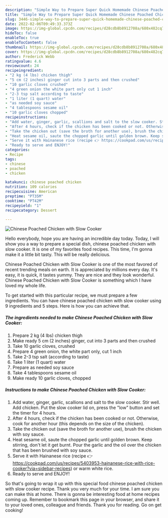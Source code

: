 ```yaml
---
description: "Simple Way to Prepare Super Quick Homemade Chinese Poached Chicken with Slow Cooker"
title: "Simple Way to Prepare Super Quick Homemade Chinese Poached Chicken with Slow Cooker"
slug: 3446-simple-way-to-prepare-super-quick-homemade-chinese-poached-chicken-with-slow-cooker
date: 2022-02-06T09:49:33.373Z
image: https://img-global.cpcdn.com/recipes/d28cdb8b8912708a/680x482cq70/chinese-poached-chicken-with-slow-cooker-recipe-main-photo.jpg
hideToc: false
enableToc: true
enableTocContent: false
thumbnail: https://img-global.cpcdn.com/recipes/d28cdb8b8912708a/680x482cq70/chinese-poached-chicken-with-slow-cooker-recipe-main-photo.jpg
cover: https://img-global.cpcdn.com/recipes/d28cdb8b8912708a/680x482cq70/chinese-poached-chicken-with-slow-cooker-recipe-main-photo.jpg
author: Frederick Webb
ratingvalue: 4.6
reviewcount: 24
recipeingredient:
- "2 kg (4 lbs) chicken thigh"
- "5 cm (2 inches) ginger cut into 3 parts and then crushed"
- "10 garlic cloves crushed"
- "4 green onion the white part only cut 1 inch"
- "2-3 tsp salt according to taste"
- "1 liter (1 quart) water"
- "as needed soy sauce"
- "4 tablespoons sesame oil"
- "10 garlic cloves chopped"
recipeinstructions:
- "Add water, ginger, garlic, scallions and salt to the slow cooker. Stir well. Add chicken. Put the slow cooker lid on, press the &#34;low&#34; button and set the timer for 4 hours."
- "After 4 hours, check if the chicken has been cooked or not. Otherwise, cook for another hour (this depends on the size of the chicken)."
- "Take the chicken out (save the broth for another use), brush the chicken with soy sauce."
- "Heat sesame oil, saute the chopped garlic until golden brown. Keep stirring, don&#39;t let it get burnt. Pour the garlic and the oil over the chicken that has been brushed with soy sauce."
- "Serve it with Hainanese rice (recipe 👉 https://cookpad.com/us/recipes/5403953-hainanese-rice-with-rice-cooker?via=sidebar-recipes) or warm white rice."
- "Ready to serve and ENJOY!"
categories:
- Recipe
tags:
- chinese
- poached
- chicken

katakunci: chinese poached chicken 
nutrition: 109 calories
recipecuisine: American
preptime: "PT35M"
cooktime: "PT42M"
recipeyield: "1"
recipecategory: Dessert

---
```



![Chinese Poached Chicken with Slow Cooker](https://img-global.cpcdn.com/recipes/d28cdb8b8912708a/680x482cq70/chinese-poached-chicken-with-slow-cooker-recipe-main-photo.jpg)

Hello everybody, hope you are having an incredible day today. Today, I will show you a way to prepare a special dish, chinese poached chicken with slow cooker. It is one of my favorites food recipes. This time, I'm gonna make it a little bit tasty. This will be really delicious.

Chinese Poached Chicken with Slow Cooker is one of the most favored of recent trending meals on earth. It is appreciated by millions every day. It's easy, it is quick, it tastes yummy. They are nice and they look wonderful. Chinese Poached Chicken with Slow Cooker is something which I have loved my whole life.




To get started with this particular recipe, we must prepare a few ingredients. You can have chinese poached chicken with slow cooker using 9 ingredients and 5 steps. Here is how you can achieve that.

<!--inarticleads1-->

##### The ingredients needed to make Chinese Poached Chicken with Slow Cooker:

1. Prepare 2 kg (4 lbs) chicken thigh
1. Make ready 5 cm (2 inches) ginger, cut into 3 parts and then crushed
1. Take 10 garlic cloves, crushed
1. Prepare 4 green onion, the white part only, cut 1 inch
1. Take 2-3 tsp salt (according to taste)
1. Take 1 liter (1 quart) water
1. Prepare as needed soy sauce
1. Take 4 tablespoons sesame oil
1. Make ready 10 garlic cloves, chopped




<!--inarticleads2-->

##### Instructions to make Chinese Poached Chicken with Slow Cooker:

1. Add water, ginger, garlic, scallions and salt to the slow cooker. Stir well. Add chicken. Put the slow cooker lid on, press the &#34;low&#34; button and set the timer for 4 hours.
1. After 4 hours, check if the chicken has been cooked or not. Otherwise, cook for another hour (this depends on the size of the chicken).
1. Take the chicken out (save the broth for another use), brush the chicken with soy sauce.
1. Heat sesame oil, saute the chopped garlic until golden brown. Keep stirring, don&#39;t let it get burnt. Pour the garlic and the oil over the chicken that has been brushed with soy sauce.
1. Serve it with Hainanese rice (recipe 👉 https://cookpad.com/us/recipes/5403953-hainanese-rice-with-rice-cooker?via=sidebar-recipes) or warm white rice.
1. Ready to serve and ENJOY!



So that's going to wrap it up with this special food chinese poached chicken with slow cooker recipe. Thank you very much for your time. I am sure you can make this at home. There is gonna be interesting food at home recipes coming up. Remember to bookmark this page in your browser, and share it to your loved ones, colleague and friends. Thank you for reading. Go on get cooking!
